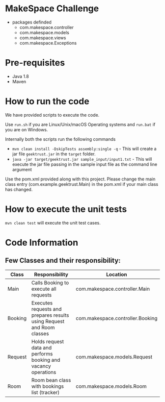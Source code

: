 # MakeSpace Challenge
* packages definded
  * com.makespace.controller
  * com.makespace.models
  * com.makespace.views
  * com.makespace.Exceptions

# Pre-requisites
* Java 1.8
* Maven

# How to run the code

We have provided scripts to execute the code. 

Use `run.sh` if you are Linux/Unix/macOS Operating systems and `run.bat` if you are on Windows.

Internally both the scripts run the following commands 

 * `mvn clean install -DskipTests assembly:single -q` - This will create a jar file `geektrust.jar` in the `target` folder.
 * `java -jar target/geektrust.jar sample_input/input1.txt` - This will execute the jar file passing in the sample input file as the command line argument

 Use the pom.xml provided along with this project. Please change the main class entry (<mainClass>com.example.geektrust.Main</mainClass>) in the pom.xml if your main class has changed.

 # How to execute the unit tests

 `mvn clean test` will execute the unit test cases.
 
# Code Information

## Few Classes and their responsibility:
<table>
    <thead>
        <th>Class</th>
        <th>Responsibility</th>
        <th>Location</th>
    </thead>
    <tbody>
        <tr>
            <td>Main</td>
            <td>Calls Booking to execute all requests</td>
            <td>com.makespace.controller.Main</td>
        </tr>
        <tr>
            <td>Booking</td>
            <td>Executes requests and prepares results using Request and Room classes</td>
            <td>com.makespace.controller.Booking</td>
        </tr>
        <tr>
            <td>Request</td>
            <td>Holds request data and performs booking and vacancy operations</td>
            <td>com.makespace.models.Request</td>
        </tr>
        <tr>
            <td>Room</td>
            <td>Room bean class with bookings list (tracker)</td>
            <td>com.makespace.models.Room</td>
        </tr>
    </tbody>
</table>